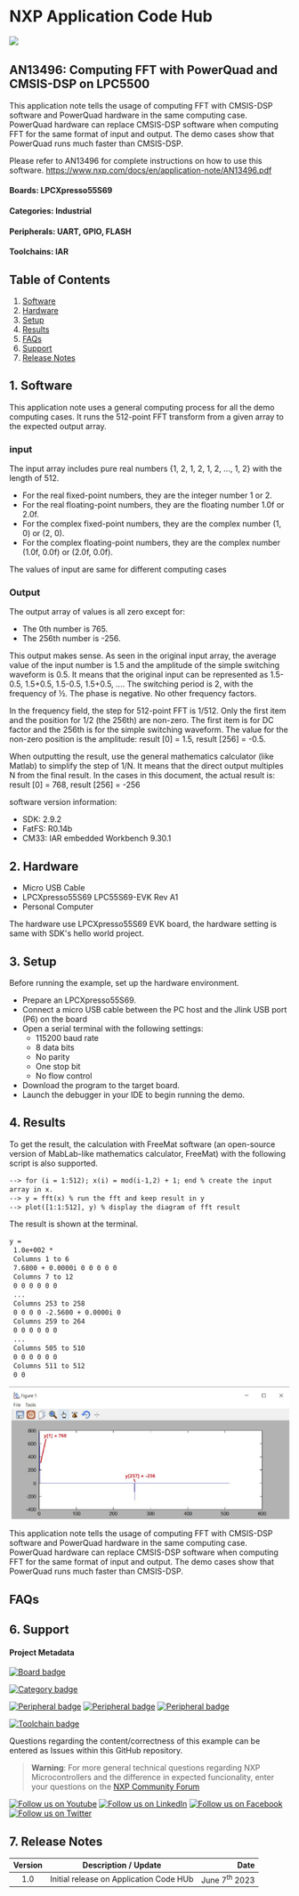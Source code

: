 # NXP Application Code Hub
[<img src="https://mcuxpresso.nxp.com/static/icon/nxp-logo-color.svg" width="100"/>](https://www.nxp.com)

## AN13496: Computing FFT with PowerQuad and CMSIS-DSP on LPC5500
This application note tells the usage of computing FFT with CMSIS-DSP software and PowerQuad hardware in the same computing case. PowerQuad hardware can replace CMSIS-DSP software when computing FFT for the same format of input and output. The demo cases show that PowerQuad runs much faster than CMSIS-DSP.

Please refer to AN13496 for complete instructions on how to use this software.
https://www.nxp.com/docs/en/application-note/AN13496.pdf

#### Boards: LPCXpresso55S69
#### Categories: Industrial
#### Peripherals: UART, GPIO, FLASH
#### Toolchains: IAR

## Table of Contents
1. [Software](#step1)
2. [Hardware](#step2)
3. [Setup](#step3)
4. [Results](#step4)
5. [FAQs](#step5) 
6. [Support](#step6)
7. [Release Notes](#step7)

## 1. Software<a name="step1"></a>

This application note uses a general computing process for all the demo computing cases. It runs the 512-point FFT transform from a given array to the expected output array.

### input

The input array includes pure real numbers {1, 2, 1, 2, 1, 2, ..., 1, 2} with the length of 512.

* For the real fixed-point numbers, they are the integer number 1 or 2.  
* For the real floating-point numbers, they are the floating number 1.0f or 2.0f. 
* For the complex fixed-point numbers, they are the complex number (1, 0) or (2, 0). 
* For the complex floating-point numbers, they are the complex number (1.0f, 0.0f) or (2.0f, 0.0f).

The values of input are same for different computing cases

### Output

The output array of values is all zero except for:

* The 0th number is 765.
* The 256th number is -256.

This output makes sense. As seen in the original input array, the average value of the input number is 1.5 and the amplitude of the simple switching waveform is 0.5. It means that the original input can be represented as 1.5-0.5, 1.5+0.5, 1.5-0.5, 1.5+0.5, .... The switching period is 2, with the frequency of ½. The phase is negative. No other frequency factors.

In the frequency field, the step for 512-point FFT is 1/512. Only the first item and the position for 1/2 (the 256th) are non-zero. The first item is for DC factor and the 256th is for the simple switching waveform. The value for the non-zero position is the amplitude: result [0] = 1.5, result [256] = -0.5.

When outputting the result, use the general mathematics calculator (like Matlab) to simplify the step of 1/N. It means that the direct output multiples N from the final result. In the cases in this document, the actual result is: result [0] = 768, result [256] = -256



software version information:

- SDK: 2.9.2
- FatFS: R0.14b
- CM33: IAR embedded Workbench 9.30.1

## 2. Hardware<a name="step2"></a>

- Micro USB Cable
- LPCXpresso55S69 LPC55S69-EVK Rev A1
- Personal Computer

The hardware use LPCXpresso55S69 EVK board, the hardware setting is same with SDK's hello world project.

## 3. Setup<a name="step3"></a>

Before running the  example, set up the hardware environment.

* Prepare an LPCXpresso55S69. 
* Connect a micro USB cable between the PC host and the Jlink USB port (P6) on the board
* Open a serial terminal with the following settings:
  - 115200 baud rate
  - 8 data bits
  - No parity
  - One stop bit
  - No flow control
* Download the program to the target board.
* Launch the debugger in your IDE to begin running the demo.

## 4. Results<a name="step4"></a>

To get the result, the calculation with FreeMat software (an open-source version of MabLab-like mathematics calculator, FreeMat) with the following script is also supported.

```
--> for (i = 1:512); x(i) = mod(i-1,2) + 1; end % create the input array in x.
--> y = fft(x) % run the fft and keep result in y
--> plot([1:1:512], y) % display the diagram of fft result 
```

The result is shown at the terminal.

```
y =
 1.0e+002 *
 Columns 1 to 6
 7.6800 + 0.0000i 0 0 0 0 0
 Columns 7 to 12
 0 0 0 0 0 0
 ...
 Columns 253 to 258
 0 0 0 0 -2.5600 + 0.0000i 0
 Columns 259 to 264
 0 0 0 0 0 0
 ...
 Columns 505 to 510
 0 0 0 0 0 0
 Columns 511 to 512
 0 0 
```

![](images/result.png)




This application note tells the usage of computing FFT with CMSIS-DSP software and PowerQuad hardware in the same computing case. PowerQuad hardware can replace CMSIS-DSP software when computing FFT for the same format of input and output. The demo cases show that PowerQuad runs much faster than CMSIS-DSP. 

##  FAQs<a name="step5"></a>



## 6. Support<a name="step6"></a>
#### Project Metadata
<!----- Boards ----->
[![Board badge](https://img.shields.io/badge/Board-LPCXPRESSO55S69-blue)](https://github.com/search?q=org%3Anxp-appcodehub+LPCXpresso55S69+in%3Areadme&type=Repositories)

<!----- Categories ----->
[![Category badge](https://img.shields.io/badge/Category-INDUSTRIAL-yellowgreen)](https://github.com/search?q=org%3Anxp-appcodehub+industrial+in%3Areadme&type=Repositories)

<!----- Peripherals ----->
[![Peripheral badge](https://img.shields.io/badge/Peripheral-UART-yellow)](https://github.com/search?q=org%3Anxp-appcodehub+uart+in%3Areadme&type=Repositories) [![Peripheral badge](https://img.shields.io/badge/Peripheral-GPIO-yellow)](https://github.com/search?q=org%3Anxp-appcodehub+gpio+in%3Areadme&type=Repositories) [![Peripheral badge](https://img.shields.io/badge/Peripheral-FLASH-yellow)](https://github.com/search?q=org%3Anxp-appcodehub+flash+in%3Areadme&type=Repositories)

<!----- Toolchains ----->
[![Toolchain badge](https://img.shields.io/badge/Toolchain-IAR-orange)](https://github.com/search?q=org%3Anxp-appcodehub+iar+in%3Areadme&type=Repositories)

Questions regarding the content/correctness of this example can be entered as Issues within this GitHub repository.

>**Warning**: For more general technical questions regarding NXP Microcontrollers and the difference in expected funcionality, enter your questions on the [NXP Community Forum](https://community.nxp.com/)

[![Follow us on Youtube](https://img.shields.io/badge/Youtube-Follow%20us%20on%20Youtube-red.svg)](https://www.youtube.com/@NXP_Semiconductors)
[![Follow us on LinkedIn](https://img.shields.io/badge/LinkedIn-Follow%20us%20on%20LinkedIn-blue.svg)](https://www.linkedin.com/company/nxp-semiconductors)
[![Follow us on Facebook](https://img.shields.io/badge/Facebook-Follow%20us%20on%20Facebook-blue.svg)](https://www.facebook.com/nxpsemi/)
[![Follow us on Twitter](https://img.shields.io/badge/Twitter-Follow%20us%20on%20Twitter-white.svg)](https://twitter.com/NXP)

## 7. Release Notes<a name="step7"></a>
| Version | Description / Update                           | Date                        |
|:-------:|------------------------------------------------|----------------------------:|
| 1.0     | Initial release on Application Code HUb        | June 7<sup>th</sup> 2023 |

